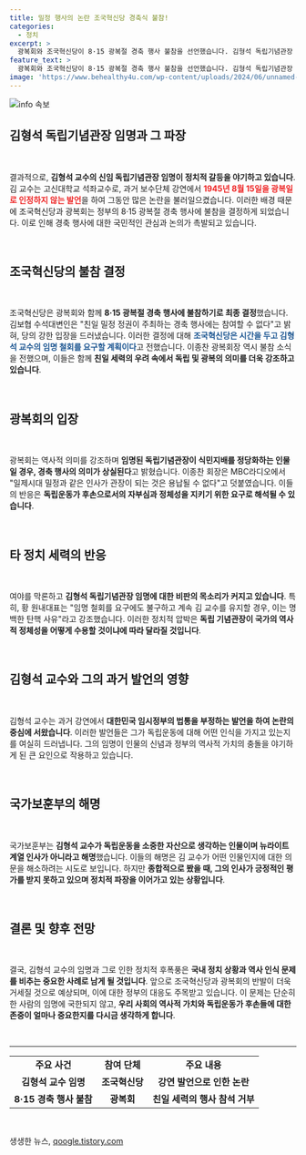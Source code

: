 ```yaml
---
title: 밀정 행사의 논란 조국혁신당 경축식 불참!
categories:
  - 정치
excerpt: >
  광복회와 조국혁신당이 8·15 광복절 경축 행사 불참을 선언했습니다. 김형석 독립기념관장 임명 논란 속에서 광복회의 첫 불참 결정, 그 배경과 향후 움직임을 확인하세요!
feature_text: >
  광복회와 조국혁신당이 8·15 광복절 경축 행사 불참을 선언했습니다. 김형석 독립기념관장 임명 논란 속에서 광복회의 첫 불참 결정, 그 배경과 향후 움직임을 확인하세요!
image: 'https://www.behealthy4u.com/wp-content/uploads/2024/06/unnamed-file.png'
---
```


<p><img src="https://www.behealthy4u.com/wp-content/uploads/2024/06/unnamed-file.png" alt="info 속보" /></p>

<h2 data-ke-size="size26">김형석 독립기념관장 임명과 그 파장</h2>

<p data-ke-size="size16">&nbsp;</p>

<p>결과적으로, <strong>김형석 교수의 신임 독립기념관장 임명이 정치적 갈등을 야기하고 있습니다</strong>. 김 교수는 고신대학교 석좌교수로, 과거 보수단체 강연에서 <b><span style="color: #ee2323;">1945년 8월 15일을 광복일로 인정하지 않는 발언</span></b>을 하여 그동안 많은 논란을 불러일으켰습니다. 이러한 배경 때문에 조국혁신당과 광복회는 정부의 8·15 광복절 경축 행사에 불참을 결정하게 되었습니다. 이로 인해 경축 행사에 대한 국민적인 관심과 논의가 촉발되고 있습니다.</p>

<p data-ke-size="size16">&nbsp;</p>

<h2 data-ke-size="size26">조국혁신당의 불참 결정</h2>

<p data-ke-size="size16">&nbsp;</p>

<p>조국혁신당은 광복회와 함께 <strong>8·15 광복절 경축 행사에 불참하기로 최종 결정</strong>했습니다. 김보협 수석대변인은 "친일 밀정 정권이 주최하는 경축 행사에는 참여할 수 없다"고 밝혀, 당의 강한 입장을 드러냈습니다. 이러한 결정에 대해 <b><span style="color: #1a5490;">조국혁신당은 시간을 두고 김형석 교수의 임명 철회를 요구할 계획이다</span></b>고 전했습니다. 이종찬 광복회장 역시 불참 소식을 전했으며, 이들은 함께 <strong>친일 세력의 우려 속에서 독립 및 광복의 의미를 더욱 강조하고 있습니다</strong>.</p>

<p data-ke-size="size16">&nbsp;</p>

<h2 data-ke-size="size26">광복회의 입장</h2>

<p data-ke-size="size16">&nbsp;</p>

<p>광복회는 역사적 의미를 강조하며 <strong>임명된 독립기념관장이 식민지배를 정당화하는 인물일 경우, 경축 행사의 의미가 상실된다</strong>고 밝혔습니다. 이종찬 회장은 MBC라디오에서 "일제시대 밀정과 같은 인사가 관장이 되는 것은 용납될 수 없다"고 덧붙였습니다. 이들의 반응은 <strong>독립운동가 후손으로서의 자부심과 정체성을 지키기 위한 요구로 해석될 수 있습니다</strong>.</p>

<p data-ke-size="size16">&nbsp;</p>

<h2 data-ke-size="size26">타 정치 세력의 반응</h2>

<p data-ke-size="size16">&nbsp;</p>

<p>여야를 막론하고 <strong>김형석 독립기념관장 임명에 대한 비판의 목소리가 커지고 있습니다</strong>. 특히, 황 원내대표는 "임명 철회를 요구에도 불구하고 계속 김 교수를 유지할 경우, 이는 명백한 탄핵 사유"라고 강조했습니다. 이러한 정치적 압박은 <strong>독립 기념관장이 국가의 역사적 정체성을 어떻게 수용할 것이냐에 따라 달라질 것입니다</strong>.</p>

<p data-ke-size="size16">&nbsp;</p>

<h2 data-ke-size="size26">김형석 교수와 그의 과거 발언의 영향</h2>

<p data-ke-size="size16">&nbsp;</p>

<p>김형석 교수는 과거 강연에서 <strong>대한민국 임시정부의 법통을 부정하는 발언을 하여 논란의 중심에 서왔습니다</strong>. 이러한 발언들은 그가 독립운동에 대해 어떤 인식을 가지고 있는지를 여실히 드러냅니다. 그의 임명이 인물의 신념과 정부의 역사적 가치의 충돌을 야기하게 된 큰 요인으로 작용하고 있습니다.</p>

<p data-ke-size="size16">&nbsp;</p>

<h2 data-ke-size="size26">국가보훈부의 해명</h2>

<p data-ke-size="size16">&nbsp;</p>

<p>국가보훈부는 <strong>김형석 교수가 독립운동을 소중한 자산으로 생각하는 인물이며 뉴라이트 계열 인사가 아니라고 해명</strong>했습니다. 이들의 해명은 김 교수가 어떤 인물인지에 대한 의문을 해소하려는 시도로 보입니다. 하지만 <strong>종합적으로 봤을 때, 그의 인사가 긍정적인 평가를 받지 못하고 있으며 정치적 파장을 이어가고 있는 상황입니다</strong>.</p>

<p data-ke-size="size16">&nbsp;</p>

<h2 data-ke-size="size26">결론 및 향후 전망</h2>

<p data-ke-size="size16">&nbsp;</p>

<p>결국, 김형석 교수의 임명과 그로 인한 정치적 후폭풍은 <strong>국내 정치 상황과 역사 인식 문제를 비추는 중요한 사례로 남게 될 것입니다</strong>. 앞으로 조국혁신당과 광복회의 반발이 더욱 거세질 것으로 예상되며, 이에 대한 정부의 대응도 주목받고 있습니다. 이 문제는 단순히 한 사람의 임명에 국한되지 않고, <strong>우리 사회의 역사적 가치와 독립운동가 후손들에 대한 존중이 얼마나 중요한지를 다시금 생각하게 합니다</strong>.</p>

<p data-ke-size="size16">&nbsp;</p>

<hr>

<table style="width: 100%;">
<tr>
<td style="text-align: center; height: 17px;"><b>주요 사건</b></td>
<td style="text-align: center; height: 17px;"><b>참여 단체</b></td>
<td style="text-align: center; height: 17px;"><b>주요 내용</b></td>
</tr>
<tr>
<td style="text-align: center; height: 17px;"><b>김형석 교수 임명</b></td>
<td style="text-align: center; height: 17px;"><b>조국혁신당</b></td>
<td style="text-align: center; height: 17px;"><b>강연 발언으로 인한 논란</b></td>
</tr>
<tr>
<td style="text-align: center; height: 17px;"><b>8·15 경축 행사 불참</b></td>
<td style="text-align: center; height: 17px;"><b>광복회</b></td>
<td style="text-align: center; height: 17px;"><b>친일 세력의 행사 참석 거부</b></td>
</tr>
</table> 

<p data-ke-size="size16">&nbsp;</p>
생생한 뉴스, <a href="https://qoogle.tistory.com" rel="dofollow">qoogle.tistory.com</a>


